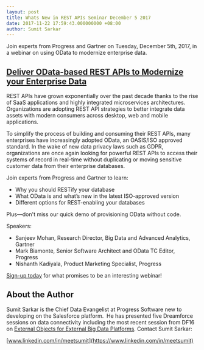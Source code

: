 ```yaml
---
layout: post
title: Whats New in REST APIs Seminar December 5 2017
date: 2017-11-22 17:59:43.000000000 +08:00
author: Sumit Sarkar
---
```

Join experts from Progress and Gartner on Tuesday, December 5th, 2017, in a webinar on using OData to modernize enterprise data.

[Deliver OData-based REST APIs to Modernize your Enterprise Data](https://www.progress.com/campaigns/datadirect/webinars/whats-new-in-rest-apis-for-your-database)
---------------------

REST APIs have grown exponentially over the past decade thanks to the rise of SaaS applications and highly integrated microservices architectures. Organizations are adopting REST API strategies to better integrate data assets with modern consumers across desktop, web and mobile applications. 

To simplify the process of building and consuming their REST APIs, many enterprises have increasingly adopted OData, an OASIS/ISO approved standard. In the wake of new data privacy laws such as GDPR, organizations are once again looking for powerful REST APIs to access their systems of record in real-time without duplicating or moving sensitive customer data from their enterprise databases. 

Join experts from Progress and Gartner to learn:

* Why you should RESTify your database
* What OData is and what’s new in the latest ISO-approved version
* Different options for REST-enabling your databases 

Plus—don't miss our quick demo of provisioning OData without code.

Speakers:

* Sanjeev Mohan, Research Director, Big Data and Advanced Analytics, Gartner
* Mark Biamonte, Senior Software Architect and OData TC Editor, Progress
* Nishanth Kadiyala, Product Marketing Specialist, Progress


[Sign-up today](https://www.progress.com/campaigns/datadirect/webinars/whats-new-in-rest-apis-for-your-database) for what promises to be an interesting webinar!

About the Author
----------------

Sumit Sarkar is the Chief Data Evangelist at Progress Software new to developing on the Salesforce platform.  He has presented five Dreamforce sessions on data connectivity including the most recent session from DF16 on [External Objects for External Big Data Platforms](https://www.youtube.com/watch?v=Hqg0FUInSnM). Contact Sumit Sarkar:

[www.linkedin.com/in/meetsumit](https://www.linkedin.com/in/meetsumit)